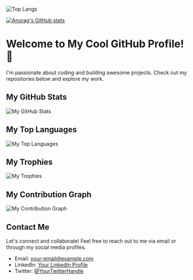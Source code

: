 ![Top Langs](https://github-readme-stats.vercel.app/api/top-langs/?username=mcarthon&size_weight=0.5&count_weight=0.5)


[![Anurag's GitHub stats](https://github-readme-stats.vercel.app/api?username=mcarthon)](https://github.com/mcarthon/github-readme-stats)

# Welcome to My Cool GitHub Profile! 🚀

I'm passionate about coding and building awesome projects. Check out my repositories below and explore my work.

## My GitHub Stats

![My GitHub Stats](https://github-readme-stats.vercel.app/api?username=mcarthon&show_icons=true&theme=radical)

## My Top Languages

![My Top Languages](https://github-readme-stats.vercel.app/api/top-langs/?username=mcarthon&layout=compact&theme=radical)

## My Trophies

![My Trophies](https://github-profile-trophy.vercel.app/?username=mcarthon&theme=juicyfresh)

## My Contribution Graph

![My Contribution Graph](https://activity-graph.herokuapp.com/graph?username=mcarthon&theme=github)

## Contact Me

Let's connect and collaborate! Feel free to reach out to me via email or through my social media profiles.

- Email: your-email@example.com
- LinkedIn: [Your LinkedIn Profile](https://www.linkedin.com/in/your-username/)
- Twitter: [@YourTwitterHandle](https://twitter.com/your-twitter-handle)

